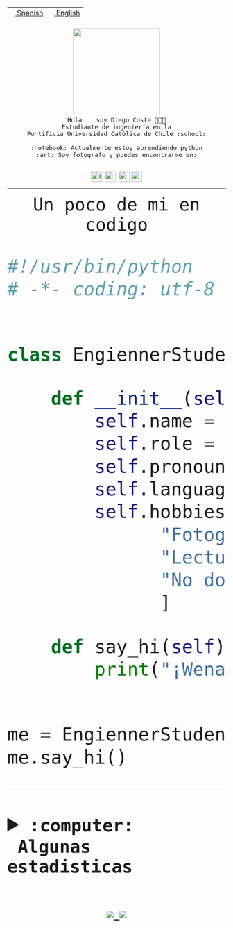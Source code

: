 <table border="0"  align="right">
 <tr><td><a href="README.md"><img src="https://upload.wikimedia.org/wikipedia/commons/thumb/8/89/Bandera_de_Espa%C3%B1a.svg/1200px-Bandera_de_Espa%C3%B1a.svg.png" height="10"> Spanish</a></td>
 <td><a href="README.en.md"><img src="https://upload.wikimedia.org/wikipedia/commons/a/a4/Flag_of_the_United_States.svg" height="10"> English</a></td></tr>
</table><br><br><br>


<p align="center">
  <img src="https://github.com/diegocostares/diegocostares/blob/main/Images/aaa2.gif?raw=true" width="200px">
  <br><samp>
    Hola <img src="https://media.giphy.com/media/hvRJCLFzcasrR4ia7z/giphy.gif" width="16px"> soy Diego Costa 👨🏻‍💻<br>
    Estudiante de ingeniería en la <br>
    Pontificia Universidad Católica de Chile :school:<br>
  <br>
    :notebook: Actualmente estoy aprendiendo python <br>
    :art: Soy fotografo y puedes encontrarme en: <br>
  <br></samp>
  
</p>

<p align="center">
   <a href="https://instagram.com/diegocosta_no" target="blank">
    <img 
    align="center" src="https://cdn.jsdelivr.net/npm/simple-icons@3.0.1/icons/instagram.svg" alt="instagram" height="25px" width="25px" />
  </a>
  <a style="border: 3px solid; color: white;"href="https://t.me/diegocosta_no" target="blank">
  <img
  align="center" alt="Telegram" width="25px" src="https://icons-for-free.com/iconfiles/png/512/Telegram-1324888767380505522.png" />
</a>
<a href="https://api.whatsapp.com/send?phone=56971897835&text=Hola!" target="blank">
  <img
  align="center" alt="wtsp" width="25px" src="https://img.icons8.com/pastel-glyph/2x/whatsapp--v2.png" />
</a>
<a href="https://www.linkedin.com/in/diego-costa-786249213/" target="blank">
  <img
  align="center" alt="wtsp" width="25px" src="https://img.icons8.com/metro/452/linkedin.png" />
</a>

  </a>
</p>

---


<p align="center"><font size="25"><samp>Un poco de mi en codigo</samp></front></p>


```python
#!/usr/bin/python
# -*- coding: utf-8 -*-


class EngiennerStudent:

    def __init__(self):
        self.name = "Diego Costa"
        self.role = "Estudiante"
        self.pronouns = "he/him"
        self.language_spoken = ["es_CL", "en_US"]
        self.hobbies = [
              "Fotografia",
              "Lectura",
              "No dormir",
              ]

    def say_hi(self):
        print("¡Wena mundo!")


me = EngiennerStudent()
me.say_hi()
```
---
<details>
  <summary><b><samp>:computer: &nbsp;Algunas estadisticas</samp></b></summary>
  <br/></p>

<!--START_SECTION:waka-->
![Code Time](http://img.shields.io/badge/Code%20Time-574%20hrs%2058%20mins-blue)

**Soy nocturno 🦉** 

```text
🌞 Mañana     7 commits      ░░░░░░░░░░░░░░░░░░░░░░░░░   1.7% 
🌆 Día        125 commits    ███████░░░░░░░░░░░░░░░░░░   30.34% 
🌃 Tarde      145 commits    ████████░░░░░░░░░░░░░░░░░   35.19% 
🌙 Noche      135 commits    ████████░░░░░░░░░░░░░░░░░   32.77%

```
📅 **Soy más productivo los Miércoles** 

```text
Lunes        36 commits     ██░░░░░░░░░░░░░░░░░░░░░░░   8.74% 
Martes       39 commits     ██░░░░░░░░░░░░░░░░░░░░░░░   9.47% 
Miércoles    134 commits    ████████░░░░░░░░░░░░░░░░░   32.52% 
Jueves       58 commits     ███░░░░░░░░░░░░░░░░░░░░░░   14.08% 
Viernes      19 commits     █░░░░░░░░░░░░░░░░░░░░░░░░   4.61% 
Sábado       55 commits     ███░░░░░░░░░░░░░░░░░░░░░░   13.35% 
Domingo      71 commits     ████░░░░░░░░░░░░░░░░░░░░░   17.23%

```


📊 **Esta semana me dediqué a** 

```text
🐱‍💻 Proyectos: 
SHAREGO-G54              6 hrs 57 mins       ███████████░░░░░░░░░░░░░░   44.68% 
BDD47y74                 5 hrs 45 mins       █████████░░░░░░░░░░░░░░░░   36.9% 
AmbarAraus               39 mins             █░░░░░░░░░░░░░░░░░░░░░░░░   4.25% 
AF4                      34 mins             █░░░░░░░░░░░░░░░░░░░░░░░░   3.68% 
CamilaOlavarria          23 mins             ░░░░░░░░░░░░░░░░░░░░░░░░░   2.55%

```


 Last Updated on 18/06/2022 22:21:56 UTC
<!--END_SECTION:waka-->
  
  

 <p align="center"> <img src="https://github-readme-stats.vercel.app/api?username=diegocostares&show_icons=true&theme=ayu-mirage" alt="abhisheknaiidu" /></p>
 
</details>

<p align=center>
  <a href="https://github.com/diegocostares">
    <img src="https://badges.pufler.dev/visits/diegocostares/diegocostares?style=flat-square&color=black&logo=github">
  </a>
  <a href="https://github.com/diegocostares?tab=repositories">
    <img src="https://badges.pufler.dev/repos/diegocostares?style=flat-square&color=black&logo=github">
  </a>
</p>
